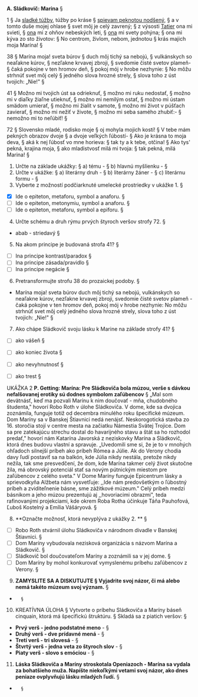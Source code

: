 **A. Sládkovič: Marina**      §

1      §
Ja <ins>sladké túžby</ins>, túžby po kráse      §
<ins>spievam peknotou nodšený,</ins>      §
a v tomto duše mojej ohlase      §
svet môj je celý zavrený;      §
z výsosti <ins>Tatier</ins> ona mi svieti,      §
<ins>ona</ins> mi z ohňov nebeských leti,      §
<ins>ona</ins> mi svety pohýna;      §
ona mi kýva zo sto životov:      §
No centrom, živlom, nebom, jednotou      §
krás majich moja Marína!      §

38      §
Marína moja! sveta búrov      §
duch môj tichý sa nebojú,      §
vulkánskych so neaľakne kúrov,      §
nezľakne krvavej zbroji,      §
svedomie čisté svetov plameň-      §
čaká pokojne v ten hromov deň,      §
pokoj mój v hrobe nezhynie:      §
No môžu strhnúť svet môj celý      §
jedného slova hrozné strely,      §
slova toho z úst tvojich: „Nie!"      §

41      §
Možno mi tvojich úst sa odrieknuť,      §
možno mi ruku nedostať,      §
možno mi v diaľky žiaľne utieknuť,      §
možno mi nemilým ostať,      §
možno mi ústam smädom umierať,      §
možno mi žialit v samote,      §
možno mi život v púšťach zavierať,      §
možno mi nežiť v živote,      §
možno mi seba samého zhubiť:-      §
nemožno mi to neľúbiť!      §

72      §
Slovensko mladé, rodisko moje      §
oj mohyla mojich kostí!      §
V tebe mám pekných obrazov dvoje      §
a dvoje veľkých ľúbostí-      §
Ako je krásna to moja deva,      §
aká k nej ľúbosť vo mne horieva:      §
tak ty a k tebe, otčina!      §
Ako tys' pekná, krajina moja,      §
ako mladistvosť milá mi tvoja:      §
tak pekná, milá Marina!      §

1. Určte na základe ukážky:      §
a) tému -       §
b) hlavnú myšlienku -       §
2. Určte v ukážke:      §
a) literárny druh -       §
b) literárny žáner -       §
c) literárnu formu -       §
3. Vyberte z možností podčiarknuté umelecké prostriedky v ukážke 1.      §
- [x] Ide o epiteton, metaforu, symbol a anaforu.      §
- [ ] Ide o epiteton, metonymiu, symbol a anaforu.      §
- [ ] Ide o epiteton, metaforu, symbol a epiforu.      §
4. Určte schému a druh rýmu prvých štyroch veršov strofy 72.      §
- abab - striedavý      §
5. Na akom principe je budovaná strofa 41?      §
- [ ] Ina principe kontrast/paradox      §
- [ ] Ina principe zásada/pravidlo      §
- [ ] Ina principe negácie      §
6. Pretransformujte strofu 38 do prozaickej podoby.      §
- Marína moja! sveta búrov duch môj tichý sa nebojú, vulkánskych so neaľakne kúrov, nezľakne krvavej zbroji, svedomie čisté svetov plameň - čaká pokojne v ten hromov deň, pokoj mój v hrobe nezhynie: No môžu strhnúť svet môj celý jedného slova hrozné strely, slova toho z úst tvojich: „Nie!"      §
7. Ako chápe Sládkovič svoju lásku k Marine na základe strofy 41?      §
- [ ] ako vášeň      §
- [ ] ako koniec života      §
- [ ] ako nevyhnutnosť      §
- [ ] ako trest      §


UKÁŽKA 2
**P. Getting: Marína: Pre Sládkoviča bola múzou, verše s dávkou nefalšovanej erotiky sú dodnes symbolom zaľúbencov**      §
„Mal som devätnásť, keď ma pozvali Marínu k nim doučovať - mňa, chudobného študenta," hovorí Robo Roth v úlohe Sládkoviča. V dome, kde sa dvojica zoznámila, funguje totiž od decembra minulého roku špecifické múzeum. Dom Maríny sa v Banskej Štiavnici nedá nenájsť. Neskorogotická stavba zo 16. storočia stojí v centre mesta na začiatku Námestia Svätej Trojice. Dom sa pre zatekajúcu strechu dostal do havarijného stavu a štát sa ho rozhodol predať," hovorí nám Katarína Javorská z neziskovky Marína a Sládkovič, ktorá dnes budovu vlastní a spravuje. „Uvedomili sme si, že je to v mnohých ohľadoch silnejší príbeh ako príbeh Rómea a Júlie. Ak do Verony chodia davy ľudí postaviť sa na balkón, kde Júlia nikdy nestála, pretože nikdy nežila, tak sme presvedčení, že dom, kde Marína takmer celý život skutočne žila, má obrovský potenciál stať sa novým pútnickým miestom pre zaľúbencov z celého sveta." V Dome Maríny funguje Epicentrum lásky a sprievodkyňa Alžbeta nám vysvetľuje: ,,Ide nám predovšetkým o ľúbostný príbeh a zviditeľnenie básne, sme zážitkové múzeum." Celý príbeh medzi básnikom a jeho múzou prezentujú aj ,,hovoriacimi obrazmi", teda rafinovanými projekciami, kde okrem Roba Rotha účinkuje Táňa Pauhofová, Ľuboš Kostelný a Emília Vášáryová.       §

8. **Označte možnosť, ktorá nevyplýva z ukážky 2. **      §
- [ ] Robo Roth stvárnil úlohu Sládkoviča v národnom divadle v Banskej Štiavnici.       §
- [ ] Dom Maríny vybudovala nezisková organizácia s názvom Marína a Sládkovič.       §
- [ ] Sládkovič bol doučovateľom Maríny a zoznámili sa v jej dome.       §
- [ ] Dom Maríny by mohol konkurovať vymyslenému príbehu zaľúbencov z Verony.      §
9. **ZAMYSLITE SA A DISKUTUJTE      §
Vyjadrite svoj názor, či má alebo nemá takéto múzeum svoj význam.**      §
-       §
10. KREATÍVNA ÚLOHA      §
Vytvorte o príbehu Sládkoviča a Maríny báseň cinquain, ktorá má špecifickú štruktúru.      §
Skladá sa z piatich veršov:      §
- **Prvý verš - jedno podstatné meno** -       §
- **Druhý verš - dve prídavné mená** -       §
- **Tretí verš - tri slovesá** -       §
- **Štvrtý verš - jedna veta zo štyroch slov** -       §
- **Piaty verš - slovo s emóciou** -       §

11. **Láska Sládkoviča a Maríny stroskotala Openiazoch - Marína sa vydala za bohatšieho muža. Napíšte niekoľkými vetami svoj názor, ako dnes peniaze ovplyvňujú lásku mladých ľudí.**      §
-       §
